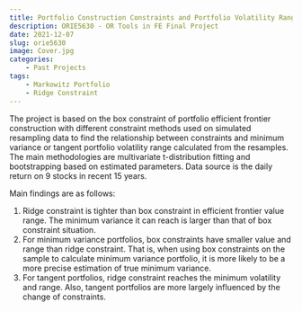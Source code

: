 ```yaml
---
title: Portfolio Construction Constraints and Portfolio Volatility Range
description: ORIE5630 - OR Tools in FE Final Project
date: 2021-12-07
slug: orie5630
image: Cover.jpg
categories:
    - Past Projects
tags:
    - Markowitz Portfolio
    - Ridge Constraint
---
```


The project is based on the box constraint of portfolio efficient frontier construction with different constraint methods used on simulated resampling data to find the relationship between constraints and minimum variance or tangent portfolio volatility range calculated from the resamples. The main methodologies are multivariate t-distribution fitting and bootstrapping based on estimated parameters. Data source is the daily return on 9 stocks in recent 15 years.  
  
Main findings are as follows: 
1. Ridge constraint is tighter than box constraint in efficient frontier value range. The minimum variance it can reach is larger than that of box constraint situation.  
2. For minimum variance portfolios, box constraints have smaller value and range than ridge constraint. That is, when using box constraints on the sample to calculate minimum variance portfolio, it is more likely to be a more precise estimation of true minimum variance.
3. For tangent portfolios, ridge constraint reaches the minimum volatility and range. Also, tangent portfolios are more largely influenced by the change of constraints. 


